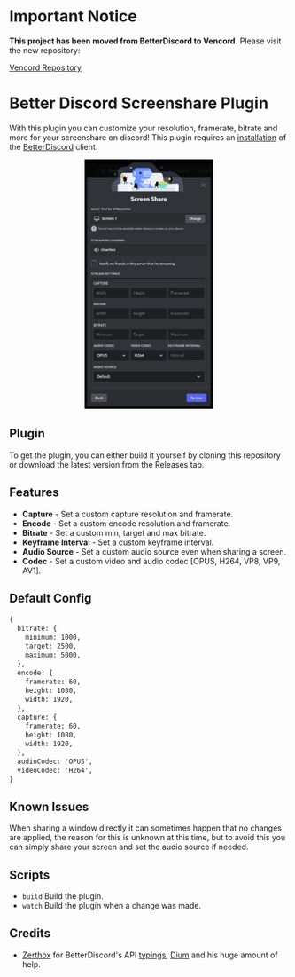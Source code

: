 # Important Notice

**This project has been moved from BetterDiscord to Vencord.** Please visit the new repository:

[Vencord Repository](https://github.com/philhk/Vencord)

# Better Discord Screenshare Plugin

With this plugin you can customize your resolution, framerate, bitrate and more for your screenshare on discord! This plugin requires an [installation](https://github.com/BetterDiscord/BetterDiscord#manual-installation 'installation') of the [BetterDiscord](https://github.com/BetterDiscord/BetterDiscord 'BetterDiscord') client.

<div align='center'>
  <img src="./preview.png" height='450'>
</div>

## Plugin

To get the plugin, you can either build it yourself by cloning this repository or download the latest version from the Releases tab.

## Features

- **Capture** - Set a custom capture resolution and framerate.
- **Encode** - Set a custom encode resolution and framerate.
- **Bitrate** - Set a custom min, target and max bitrate.
- **Keyframe Interval** - Set a custom keyframe interval.
- **Audio Source** - Set a custom audio source even when sharing a screen.
- **Codec** - Set a custom video and audio codec [OPUS, H264, VP8, VP9, AV1].

## Default Config

```
{
  bitrate: {
    minimum: 1000,
    target: 2500,
    maximum: 5000,
  },
  encode: {
    framerate: 60,
    height: 1080,
    width: 1920,
  },
  capture: {
    framerate: 60,
    height: 1080,
    width: 1920,
  },
  audioCodec: 'OPUS',
  videoCodec: 'H264',
}
```

## Known Issues

When sharing a window directly it can sometimes happen that no changes are applied, the reason for this is unknown at this time, but to avoid this you can simply share your screen and set the audio source if needed.

## Scripts

- `build` Build the plugin.
- `watch` Build the plugin when a change was made.

## Credits

- [Zerthox](https://github.com/Zerthox) for BetterDiscord's API [typings](https://github.com/Zerthox/betterdiscord-types), [Dium](https://github.com/Zerthox/BetterDiscord-Plugins/tree/master/packages/dium) and his huge amount of help.
